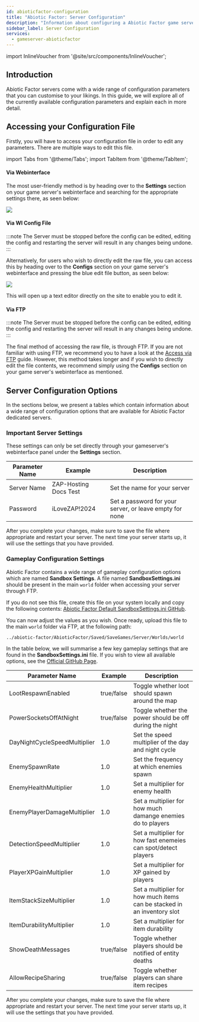 ```yaml
---
id: abioticfactor-configuration
title: "Abiotic Factor: Server Configuration"
description: "Information about configuring a Abiotic Factor game server from ZAP-Hosting"
sidebar_label: Server Configuration
services:
  - gameserver-abioticfactor
---
```


import InlineVoucher from '@site/src/components/InlineVoucher';

## Introduction

Abiotic Factor servers come with a wide range of configuration parameters that you can customise to your likings. In this guide, we will explore all of the currently available configuration parameters and explain each in more detail.

<InlineVoucher />

## Accessing your Configuration File

Firstly, you will have to access your configuration file in order to edit any parameters. There are multiple ways to edit this file.

import Tabs from '@theme/Tabs';
import TabItem from '@theme/TabItem';

<Tabs>
<TabItem value="settings" label="Via Webinterface" default>

#### Via Webinterface

The most user-friendly method is by heading over to the **Settings** section on your game server's webinterface and searching for the appropriate settings there, as seen below:

![](https://screensaver01.zap-hosting.com/index.php/s/QDPzFgWRrfB49HB/preview)
</TabItem>

<TabItem value="configs" label="Via WI Config file">

#### Via WI Config File

:::note
The Server must be stopped before the config can be edited, editing the config and restarting the server will result in any changes being undone.
:::

Alternatively, for users who wish to directly edit the raw file, you can access this by heading over to the **Configs** section on your game server's webinterface and pressing the blue edit file button, as seen below:

![](https://screensaver01.zap-hosting.com/index.php/s/dPZLs4YMQopCpfd/preview)

This will open up a text editor directly on the site to enable you to edit it.

</TabItem>

<TabItem value="ftp" label="Via FTP">

#### Via FTP

:::note
The Server must be stopped before the config can be edited, editing the config and restarting the server will result in any changes being undone.
:::

The final method of accessing the raw file, is through FTP. If you are not familiar with using FTP, we recommend you to have a look at the [Access via FTP](gameserver-ftpaccess.md) guide. However, this method takes longer and if you wish to directly edit the file contents, we recommend simply using the **Configs** section on your game server's webinterface as mentioned.

</TabItem>
</Tabs>

## Server Configuration Options

In the sections below, we present a tables which contain information about a wide range of configuration options that are available for Abiotic Factor dedicated servers.

### Important Server Settings

These settings can only be set directly through your gameserver's webinterface panel under the **Settings** section.

| Parameter Name     | Example                  | Description                                                                |
| ------------------ | ------------------------ | -------------------------------------------------------------------------- | 
| Server Name        | ZAP-Hosting Docs Test    | Set the name for your server                                               |
| Password           | iLoveZAP!2024            | Set a password for your server, or leave empty for none                    |

After you complete your changes, make sure to save the file where appropriate and restart your server. The next time your server starts up, it will use the settings that you have provided.

### Gameplay Configuration Settings

Abiotic Factor contains a wide range of gameplay configuration options which are named **Sandbox Settings**. A file named **SandboxSettings.ini** should be present in the main `world` folder when accessing your server through FTP.

If you do not see this file, create this file on your system locally and copy the following contents: [Abiotic Factor Default SandboxSettings.ini GitHub](https://github.com/DFJacob/AbioticFactorDedicatedServer/blob/main/SandboxSettings.ini).

You can now adjust the values as you wish. Once ready, upload this file to the main `world` folder via FTP, at the following path:
```
../abiotic-factor/AbioticFactor/Saved/SaveGames/Server/Worlds/world
```

In the table below, we will summarise a few key gameplay settings that are found in the **SandboxSettings.ini** file. If you wish to view all available options, see the [Official GitHub Page](https://github.com/DFJacob/AbioticFactorDedicatedServer/blob/main/SandboxSettings.ini).

| Parameter Name               | Example    | Description                                                             |
| ---------------------------- | ---------- | ----------------------------------------------------------------------- | 
| LootRespawnEnabled           | true/false | Toggle whether loot should spawn around the map                         |
| PowerSocketsOffAtNight       | true/false | Toggle whether the power should be off during the night                 |
| DayNightCycleSpeedMultiplier | 1.0        | Set the speed multiplier of the day and night cycle                     |
| EnemySpawnRate               | 1.0        | Set the frequency at which enemies spawn                                |
| EnemyHealthMultiplier        | 1.0        | Set a multiplier for enemy health                                       |
| EnemyPlayerDamageMultiplier  | 1.0        | Set a multiplier for how much damange enemies do to players             |
| DetectionSpeedMultiplier     | 1.0        | Set a multiplier for how fast enemeies can spot/detect players          |
| PlayerXPGainMultiplier       | 1.0        | Set a multiplier for XP gained by players                               |
| ItemStackSizeMultiplier      | 1.0        | Set a multiplier for how much items can be stacked in an inventory slot |
| ItemDurabilityMultiplier     | 1.0        | Set a multiplier for item durability                                    |
| ShowDeathMessages            | true/false | Toggle whether players should be notified of entity deaths              |
| AllowRecipeSharing           | true/false | Toggle whether players can share item recipes                           |

After you complete your changes, make sure to save the file where appropriate and restart your server. The next time your server starts up, it will use the settings that you have provided.

<InlineVoucher />
